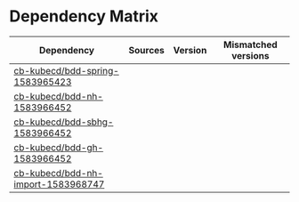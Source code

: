 # Dependency Matrix

Dependency | Sources | Version | Mismatched versions
---------- | ------- | ------- | -------------------
[cb-kubecd/bdd-spring-1583965423](https://github.com/cb-kubecd/bdd-spring-1583965423.git) |  | []() | 
[cb-kubecd/bdd-nh-1583966452](https://github.com/cb-kubecd/bdd-nh-1583966452.git) |  | []() | 
[cb-kubecd/bdd-sbhg-1583966452](https://github.com/cb-kubecd/bdd-sbhg-1583966452.git) |  | []() | 
[cb-kubecd/bdd-gh-1583966452](https://github.com/cb-kubecd/bdd-gh-1583966452.git) |  | []() | 
[cb-kubecd/bdd-nh-import-1583968747](https://github.com/cb-kubecd/bdd-nh-import-1583968747.git) |  | []() | 
